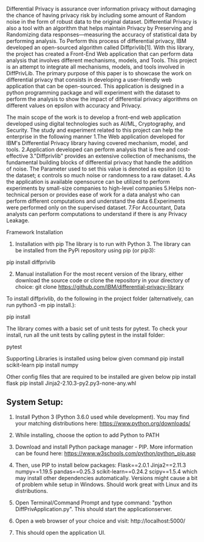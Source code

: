 Differential Privacy is assurance over information privacy without damaging the chance of having privacy risk by including some amount of Random noise in the form of robust data to the original dataset. Differential Privacy is also a tool with an algorithm that helps maintain Privacy by Preserving and Randomizing data responses—measuring the accuracy of statistical data by performing analysis. To Perform this process of differential privacy, IBM developed an open-sourced algorithm called Diffprivlib[1]. With this library, the project has created a Front-End Web application that can perform data analysis that involves different mechanisms, models, and Tools.
This project is an attempt to integrate all mechanisms, models, and tools involved in DiffPrivLib. The primary purpose of this paper is to showcase the work on differential privacy that consists in developing a user-friendly web application that can be open-sourced. This application is designed in a python programming package and will experiment with the dataset to perform the analysis to show the impact of differential privacy algorithms on different values on epsilon with accuracy and Privacy.

The main scope of the work is to develop a front-end web application developed using digital technologies such as AI/ML, Cryptography, and Security. The study and experiment related to this project can help the enterprise in the following manner
1.The Web application developed for IBM's Differential Privacy library having covered mechanism, model, and tools. 
2.Application developed can perform analysis that is free and cost-effective 
3."Diffprivlib" provides an extensive collection of mechanisms, the fundamental building blocks of differential privacy that handle the addition of noise. The Parameter used to set this value is denoted as epsilon (ε) to the dataset; ε controls so much noise or randomness to a raw dataset.
4.As the application is available opensource can be utilized to perform experiments by small-size companies to high-level companies
5.Helps non-technical person or provides ease of work for a data analyst who can perform different computations and understand the data
6.Experiments were performed only on the supervised dataset. 
7.For Accountant, Data analysts can perform computations to understand if there is any Privacy Leakage.

Framework Installation

1. Installation with pip
The library is to run with Python 3. The library can be installed from the PyPi repository using pip (or pip3):

pip install diffprivlib

2. Manual installation
For the most recent version of the library, either download the source code or clone the repository in your directory of choice:
git clone https://github.com/IBM/differential-privacy-library

To install diffprivlib, do the following in the project folder (alternatively, can run python3 -m pip install.):

pip install

The library comes with a basic set of unit tests for pytest. To check your install, run all the unit tests by calling pytest in the install folder:

pytest

Supporting Libraries is installed using below given command
pip install scikit-learn
pip install numpy
	
Other config files that are required to be installed are given below
pip install flask
pip install Jinja2-2.10.3-py2.py3-none-any.whl


System Setup:
------------------------------------------------------------------------

1. Install Python 3 (Python 3.6.0 used while development). You may find your matching distributions here: https://www.python.org/downloads/
2. While installing, choose the option to add Python to PATH
3. Download and install Python package manager - PIP. More information can be found here: https://www.w3schools.com/python/python_pip.asp
4. Then, use PIP to install below packages:
		Flask==2.0.1
		Jinja2==2.11.3
		numpy==1.19.5
		pandas==0.25.3
		scikit-learn==0.24.2
		scipy==1.5.4
	which may install other dependencies automatically. Versions might cause a bit of problem while setup in Windows. Should work great with Linux and its distributions.

5. Open Terminal/Command Prompt and type command: "python DiffPrivApplication.py". This should start the applicationserver. 
6. Open a web browser of your choice and visit: http://localhost:5000/
7. This should open the application UI.

	
